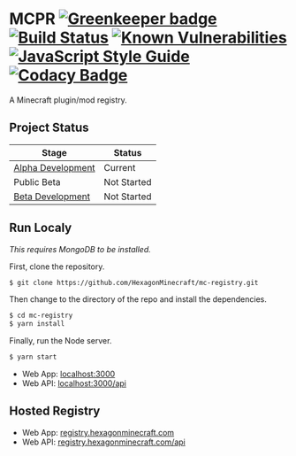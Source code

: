 # MCPR [![Greenkeeper badge](https://badges.greenkeeper.io/HexagonMinecraft/mc-registry.svg)](https://greenkeeper.io/) [![Build Status](https://travis-ci.org/HexagonMinecraft/mc-registry.svg?branch=master)](https://travis-ci.org/HexagonMinecraft/mc-registry) [![Known Vulnerabilities](https://snyk.io/test/github/hexagonminecraft/mc-registry/badge.svg)](https://snyk.io/test/github/hexagonminecraft/mc-registry) [![JavaScript Style Guide](https://img.shields.io/badge/code_style-standard-brightgreen.svg)](https://hexagonminecraft.com/mc-registry/tests/eslint-report) [![Codacy Badge](https://api.codacy.com/project/badge/Grade/df5536c69d6d4e2fa54a9c874eb430d3)](https://www.codacy.com/app/nprail/mc-registry?utm_source=github.com&amp;utm_medium=referral&amp;utm_content=HexagonMinecraft/mc-registry&amp;utm_campaign=Badge_Grade)

A Minecraft plugin/mod registry. 

## Project Status
|Stage              |Status     |
|-------------------|-----------|
|[Alpha Development](https://github.com/HexagonMinecraft/mc-registry/milestone/1)  |Current    |
|Public Beta        |Not Started|
|[Beta Development](https://github.com/HexagonMinecraft/mc-registry/milestone/2)   |Not Started|

## Run Localy
_This requires MongoDB to be installed._

First, clone the repository. 
```bash
$ git clone https://github.com/HexagonMinecraft/mc-registry.git
```
Then change to the directory of the repo and install the dependencies. 

```bash
$ cd mc-registry
$ yarn install
```

Finally, run the Node server. 

```bash
$ yarn start
```

- Web App: [localhost:3000](http://localhost:3000)
- Web API: [localhost:3000/api](http://localhost:3000/api)


## Hosted Registry

- Web App: [registry.hexagonminecraft.com](https://registry.hexagonminecraft.com)
- Web API: [registry.hexagonminecraft.com/api](https://registry.hexagonminecraft.com/api)